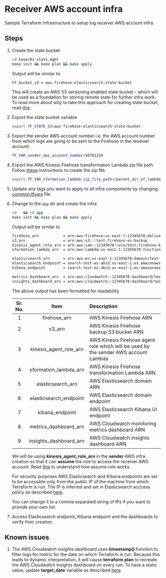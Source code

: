# Receiver AWS account infra

Sample Terraform infrastructure to setup log receiver AWS account infra.

## Steps

1. Create the state bucket

    ```sh
    cd base/01-state_mgmt
    make init && make plan && make apply
    ```

    Output will be similar to:

    ```sh
    tf_bucket_id = aws-firehose-elasticsearch-state-bucket
    ```

    This will create an AWS S3 versioning enabled state bucket - which will be used as a foundation for storing remote
    state for further infra work. To read more about why to take this approach for creating state bucket, read [this](https://github.com/saurabh-hirani/terraform-aws-state-mgmt).

2. Export the state bucket variable

    ```sh
    export TF_STATE_S3=aws-firehose-elasticsearch-state-bucket
    ```

3. Export the sender AWS account number i.e. the AWS account number from which logs are going to be sent to the Firehose in the
   receiver account:

    ```sh
    TF_VAR_sender_aws_account_number=56781234
    ```

4. Export the AWS Kinesis Firehose transformation Lambda zip file path. Follow [these](https://github.com/saurabh-hirani/aws-firehose-xformation-lambda#package-for-uploading-to-aws)
   instructions to create the zip file.

    ```sh
   export TF_VAR_xformation_lambda_zip_file_path=/parent_dir_of_lambda_dir/aws-firehose-xformation-lambda/xformation_lambda.zip
    ```

5. Update any tags you want to apply to all infra components by changing [common.tfvars](./common.tfvars) file.

6. Change to the ```app``` dir and create the infra

    ```sh
    cd - && cd app
    make init && make plan && make apply
    ```

    Output will be similar to

    ```sh
    firehose_arn           = arn:aws:firehose:us-east-1:12345678:deliverystream/test-firehose
    s3_arn                 = arn:aws:s3:::test-firehose-es-backup
    kinesis_agent_role_arn = arn:aws:iam::12345678:role/test-firehose-kinesis_agent
    xformation_lambda_arn  = arn:aws:lambda:us-east-1:12345678:function:test-firehose-xformation-lambda

    elasticsearch_arn      = arn:aws:es:us-east-1:12345678:domain/test-es
    elasticsearch_endpoint = search-test-es-abcd.us-east-1.es.amazonaws.com
    kibana_endpoint        = search-test-es-abcd.us-east-1.es.amazonaws.com/_plugin/kibana/

    metrics_dashboard_arn  = arn:aws:cloudwatch::12345678:dashboard/test-es-firehose-metrics
    insights_dashboard_arn = arn:aws:cloudwatch::12345678:dashboard/test-es-firehose-insights
    ```

    The above output has been formatted for readability.

    | Sr. No. | Item                    |                  Description                                                         |
    |:-------:|:-----------------------:|:------------------------------------------------------------------------------------ |
    |    1    | firehose_arn            | AWS Kinesis Firehose ARN                                                             |
    |    2    | s3_arn                  | AWS Kinesis Firehose backup S3 bucket ARN                                            |
    |    3    | kinesis_agent_role_arn  | AWS Kinesis Firehose agent role which will be used by the sender AWS account Lambda  |
    |    4    | xformation_lambda_arn   | AWS Kinesis Firehose transformation Lambda ARN                                       |
    |    5    | elasticsearch_arn       | AWS Elasticsearch domain ARN                                                         |
    |    6    | elasticsearch_endpoint  | AWS Elasticsearch domain endpoint                                                    |
    |    7    | kibana_endpoint         | AWS Elasticsearch Kibana UI endpoint                                                 |
    |    8    | metrics_dashboard_arn   | AWS Cloudwatch monitoring metrics dashboard ARN                                      |
    |    9    | insights_dashboard_arn  | AWS Cloudwatch insights dashboard ARN                                                |

    We will be using **kinesis_agent_role_arn** in the **sender** AWS infra creation so that it can **assume** the role to access
    the receiver AWS account. Read [this](https://aws.amazon.com/blogs/security/how-to-enable-cross-account-access-to-the-aws-management-console/) to understand
    how assume role works.

    For security purposes AWS Elasticsearch and Kibana endpoints are set to be accessible only from the public IP of the machine
    from which Terraform is run. The IP is inferred and set in Elasticsearch acccess policy as described [here](https://github.com/saurabh-hirani/terraform-aws-firehose-elasticsearch/blob/master/examples/receiver/app/main.tf#L30).

    You can change it to a comma separated string of IPs if you want to provide your own list.

7. Access Elasticsearch endpoint, Kibana endpoint and the dashboards to verify their creation.

## Known issues

1. The AWS Cloudwatch insights dashboard uses **timestamp()** function to filter logs for metric for the date on which Terraform is run. Because
   this leads to dynamic interpretation, it will cause **terraform plan** to recreate the AWS Cloudwatch insights dashboard on every run. To have
   a static value, update **target_date** variable as described [here](https://github.com/saurabh-hirani/terraform-aws-firehose-elasticsearch/blob/master/examples/receiver/app/main.tf#L88).
